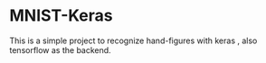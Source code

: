 # MNIST-Keras
This is a simple project to recognize hand-figures with keras , also tensorflow as the backend.

